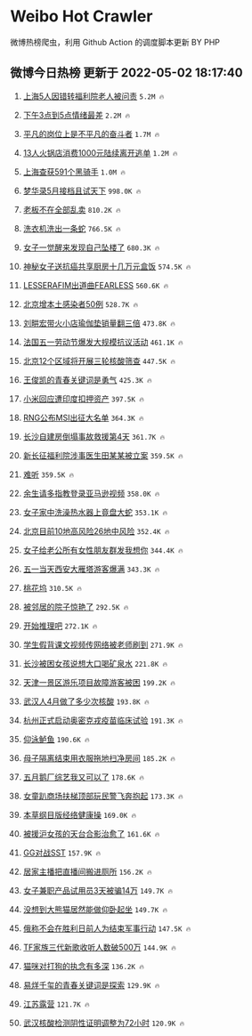 # Weibo Hot Crawler 



微博热榜爬虫，利用 Github Action 的调度脚本更新 BY PHP 


## 微博今日热榜 更新于 2022-05-02 18:17:40 
1. [上海5人因错转福利院老人被问责](https://s.weibo.com/weibo?q=%23%E4%B8%8A%E6%B5%B75%E4%BA%BA%E5%9B%A0%E9%94%99%E8%BD%AC%E7%A6%8F%E5%88%A9%E9%99%A2%E8%80%81%E4%BA%BA%E8%A2%AB%E9%97%AE%E8%B4%A3%23&Refer=top) `5.2M 🔥` 

1. [下午3点到5点情绪最差](https://s.weibo.com/weibo?q=%23%E4%B8%8B%E5%8D%883%E7%82%B9%E5%88%B05%E7%82%B9%E6%83%85%E7%BB%AA%E6%9C%80%E5%B7%AE%23&Refer=top) `2.2M 🔥` 

1. [平凡的岗位上是不平凡的奋斗者](https://s.weibo.com/weibo?q=%23%E5%B9%B3%E5%87%A1%E7%9A%84%E5%B2%97%E4%BD%8D%E4%B8%8A%E6%98%AF%E4%B8%8D%E5%B9%B3%E5%87%A1%E7%9A%84%E5%A5%8B%E6%96%97%E8%80%85%23&Refer=top) `1.7M 🔥` 

1. [13人火锅店消费1000元陆续离开逃单](https://s.weibo.com/weibo?q=%2313%E4%BA%BA%E7%81%AB%E9%94%85%E5%BA%97%E6%B6%88%E8%B4%B91000%E5%85%83%E9%99%86%E7%BB%AD%E7%A6%BB%E5%BC%80%E9%80%83%E5%8D%95%23&Refer=top) `1.2M 🔥` 

1. [上海查获591个黑骑手](https://s.weibo.com/weibo?q=%23%E4%B8%8A%E6%B5%B7%E6%9F%A5%E8%8E%B7591%E4%B8%AA%E9%BB%91%E9%AA%91%E6%89%8B%23&Refer=top) `1.0M 🔥` 

1. [梦华录5月接档且试天下](https://s.weibo.com/weibo?q=%23%E6%A2%A6%E5%8D%8E%E5%BD%955%E6%9C%88%E6%8E%A5%E6%A1%A3%E4%B8%94%E8%AF%95%E5%A4%A9%E4%B8%8B%23&Refer=top) `998.0K 🔥` 

1. [老板不在全部乱卖](https://s.weibo.com/weibo?q=%23%E8%80%81%E6%9D%BF%E4%B8%8D%E5%9C%A8%E5%85%A8%E9%83%A8%E4%B9%B1%E5%8D%96%23&Refer=top) `810.2K 🔥` 

1. [洗衣机洗出一条蛇](https://s.weibo.com/weibo?q=%23%E6%B4%97%E8%A1%A3%E6%9C%BA%E6%B4%97%E5%87%BA%E4%B8%80%E6%9D%A1%E8%9B%87%23&Refer=top) `766.5K 🔥` 

1. [女子一觉醒来发现自己坠楼了](https://s.weibo.com/weibo?q=%23%E5%A5%B3%E5%AD%90%E4%B8%80%E8%A7%89%E9%86%92%E6%9D%A5%E5%8F%91%E7%8E%B0%E8%87%AA%E5%B7%B1%E5%9D%A0%E6%A5%BC%E4%BA%86%23&Refer=top) `680.3K 🔥` 

1. [神秘女子送抗癌共享厨房十几万元盒饭](https://s.weibo.com/weibo?q=%23%E7%A5%9E%E7%A7%98%E5%A5%B3%E5%AD%90%E9%80%81%E6%8A%97%E7%99%8C%E5%85%B1%E4%BA%AB%E5%8E%A8%E6%88%BF%E5%8D%81%E5%87%A0%E4%B8%87%E5%85%83%E7%9B%92%E9%A5%AD%23&Refer=top) `574.5K 🔥` 

1. [LESSERAFIM出道曲FEARLESS](https://s.weibo.com/weibo?q=%23LESSERAFIM%E5%87%BA%E9%81%93%E6%9B%B2FEARLESS%23&Refer=top) `560.6K 🔥` 

1. [北京增本土感染者50例](https://s.weibo.com/weibo?q=%23%E5%8C%97%E4%BA%AC%E5%A2%9E%E6%9C%AC%E5%9C%9F%E6%84%9F%E6%9F%93%E8%80%8550%E4%BE%8B%23&Refer=top) `528.7K 🔥` 

1. [刘畊宏带火小店瑜伽垫销量翻三倍](https://s.weibo.com/weibo?q=%23%E5%88%98%E7%95%8A%E5%AE%8F%E5%B8%A6%E7%81%AB%E5%B0%8F%E5%BA%97%E7%91%9C%E4%BC%BD%E5%9E%AB%E9%94%80%E9%87%8F%E7%BF%BB%E4%B8%89%E5%80%8D%23&Refer=top) `473.8K 🔥` 

1. [法国五一劳动节爆发大规模抗议活动](https://s.weibo.com/weibo?q=%23%E6%B3%95%E5%9B%BD%E4%BA%94%E4%B8%80%E5%8A%B3%E5%8A%A8%E8%8A%82%E7%88%86%E5%8F%91%E5%A4%A7%E8%A7%84%E6%A8%A1%E6%8A%97%E8%AE%AE%E6%B4%BB%E5%8A%A8%23&Refer=top) `461.1K 🔥` 

1. [北京12个区域将开展三轮核酸筛查](https://s.weibo.com/weibo?q=%23%E5%8C%97%E4%BA%AC12%E4%B8%AA%E5%8C%BA%E5%9F%9F%E5%B0%86%E5%BC%80%E5%B1%95%E4%B8%89%E8%BD%AE%E6%A0%B8%E9%85%B8%E7%AD%9B%E6%9F%A5%23&Refer=top) `447.5K 🔥` 

1. [王俊凯的青春关键词是勇气](https://s.weibo.com/weibo?q=%23%E7%8E%8B%E4%BF%8A%E5%87%AF%E7%9A%84%E9%9D%92%E6%98%A5%E5%85%B3%E9%94%AE%E8%AF%8D%E6%98%AF%E5%8B%87%E6%B0%94%23&Refer=top) `425.3K 🔥` 

1. [小米回应遭印度扣押资产](https://s.weibo.com/weibo?q=%23%E5%B0%8F%E7%B1%B3%E5%9B%9E%E5%BA%94%E9%81%AD%E5%8D%B0%E5%BA%A6%E6%89%A3%E6%8A%BC%E8%B5%84%E4%BA%A7%23&Refer=top) `397.5K 🔥` 

1. [RNG公布MSI出征大名单](https://s.weibo.com/weibo?q=%23RNG%E5%85%AC%E5%B8%83MSI%E5%87%BA%E5%BE%81%E5%A4%A7%E5%90%8D%E5%8D%95%23&Refer=top) `364.3K 🔥` 

1. [长沙自建房倒塌事故救援第4天](https://s.weibo.com/weibo?q=%23%E9%95%BF%E6%B2%99%E8%87%AA%E5%BB%BA%E6%88%BF%E5%80%92%E5%A1%8C%E4%BA%8B%E6%95%85%E6%95%91%E6%8F%B4%E7%AC%AC4%E5%A4%A9%23&Refer=top) `361.7K 🔥` 

1. [新长征福利院涉事医生田某某被立案](https://s.weibo.com/weibo?q=%23%E6%96%B0%E9%95%BF%E5%BE%81%E7%A6%8F%E5%88%A9%E9%99%A2%E6%B6%89%E4%BA%8B%E5%8C%BB%E7%94%9F%E7%94%B0%E6%9F%90%E6%9F%90%E8%A2%AB%E7%AB%8B%E6%A1%88%23&Refer=top) `359.5K 🔥` 

1. [难听](https://s.weibo.com/weibo?q=%E9%9A%BE%E5%90%AC&Refer=top) `359.5K 🔥` 

1. [余生请多指教登录亚马逊视频](https://s.weibo.com/weibo?q=%23%E4%BD%99%E7%94%9F%E8%AF%B7%E5%A4%9A%E6%8C%87%E6%95%99%E7%99%BB%E5%BD%95%E4%BA%9A%E9%A9%AC%E9%80%8A%E8%A7%86%E9%A2%91%23&Refer=top) `358.0K 🔥` 

1. [女子家中洗澡热水器上竟盘大蛇](https://s.weibo.com/weibo?q=%23%E5%A5%B3%E5%AD%90%E5%AE%B6%E4%B8%AD%E6%B4%97%E6%BE%A1%E7%83%AD%E6%B0%B4%E5%99%A8%E4%B8%8A%E7%AB%9F%E7%9B%98%E5%A4%A7%E8%9B%87%23&Refer=top) `353.1K 🔥` 

1. [北京目前10地高风险26地中风险](https://s.weibo.com/weibo?q=%23%E5%8C%97%E4%BA%AC%E7%9B%AE%E5%89%8D10%E5%9C%B0%E9%AB%98%E9%A3%8E%E9%99%A926%E5%9C%B0%E4%B8%AD%E9%A3%8E%E9%99%A9%23&Refer=top) `352.4K 🔥` 

1. [女子给老公所有女性朋友群发我想你](https://s.weibo.com/weibo?q=%23%E5%A5%B3%E5%AD%90%E7%BB%99%E8%80%81%E5%85%AC%E6%89%80%E6%9C%89%E5%A5%B3%E6%80%A7%E6%9C%8B%E5%8F%8B%E7%BE%A4%E5%8F%91%E6%88%91%E6%83%B3%E4%BD%A0%23&Refer=top) `344.4K 🔥` 

1. [五一当天西安大雁塔游客爆满](https://s.weibo.com/weibo?q=%23%E4%BA%94%E4%B8%80%E5%BD%93%E5%A4%A9%E8%A5%BF%E5%AE%89%E5%A4%A7%E9%9B%81%E5%A1%94%E6%B8%B8%E5%AE%A2%E7%88%86%E6%BB%A1%23&Refer=top) `343.3K 🔥` 

1. [桃花坞](https://s.weibo.com/weibo?q=%E6%A1%83%E8%8A%B1%E5%9D%9E&Refer=top) `310.5K 🔥` 

1. [被邻居的院子惊艳了](https://s.weibo.com/weibo?q=%23%E8%A2%AB%E9%82%BB%E5%B1%85%E7%9A%84%E9%99%A2%E5%AD%90%E6%83%8A%E8%89%B3%E4%BA%86%23&Refer=top) `292.5K 🔥` 

1. [开始推理吧](https://s.weibo.com/weibo?q=%E5%BC%80%E5%A7%8B%E6%8E%A8%E7%90%86%E5%90%A7&Refer=top) `272.1K 🔥` 

1. [学生假背课文视频传网络被老师刷到](https://s.weibo.com/weibo?q=%23%E5%AD%A6%E7%94%9F%E5%81%87%E8%83%8C%E8%AF%BE%E6%96%87%E8%A7%86%E9%A2%91%E4%BC%A0%E7%BD%91%E7%BB%9C%E8%A2%AB%E8%80%81%E5%B8%88%E5%88%B7%E5%88%B0%23&Refer=top) `271.9K 🔥` 

1. [长沙被困女孩说想大口喝矿泉水](https://s.weibo.com/weibo?q=%23%E9%95%BF%E6%B2%99%E8%A2%AB%E5%9B%B0%E5%A5%B3%E5%AD%A9%E8%AF%B4%E6%83%B3%E5%A4%A7%E5%8F%A3%E5%96%9D%E7%9F%BF%E6%B3%89%E6%B0%B4%23&Refer=top) `221.8K 🔥` 

1. [天津一景区游乐项目故障游客被困](https://s.weibo.com/weibo?q=%23%E5%A4%A9%E6%B4%A5%E4%B8%80%E6%99%AF%E5%8C%BA%E6%B8%B8%E4%B9%90%E9%A1%B9%E7%9B%AE%E6%95%85%E9%9A%9C%E6%B8%B8%E5%AE%A2%E8%A2%AB%E5%9B%B0%23&Refer=top) `199.2K 🔥` 

1. [武汉人4月做了多少次核酸](https://s.weibo.com/weibo?q=%23%E6%AD%A6%E6%B1%89%E4%BA%BA4%E6%9C%88%E5%81%9A%E4%BA%86%E5%A4%9A%E5%B0%91%E6%AC%A1%E6%A0%B8%E9%85%B8%23&Refer=top) `193.8K 🔥` 

1. [杭州正式启动奥密克戎疫苗临床试验](https://s.weibo.com/weibo?q=%23%E6%9D%AD%E5%B7%9E%E6%AD%A3%E5%BC%8F%E5%90%AF%E5%8A%A8%E5%A5%A5%E5%AF%86%E5%85%8B%E6%88%8E%E7%96%AB%E8%8B%97%E4%B8%B4%E5%BA%8A%E8%AF%95%E9%AA%8C%23&Refer=top) `191.3K 🔥` 

1. [仰泳鲈鱼](https://s.weibo.com/weibo?q=%23%E4%BB%B0%E6%B3%B3%E9%B2%88%E9%B1%BC%23&Refer=top) `190.6K 🔥` 

1. [母子隔离结束用衣服拖地扫净房间](https://s.weibo.com/weibo?q=%23%E6%AF%8D%E5%AD%90%E9%9A%94%E7%A6%BB%E7%BB%93%E6%9D%9F%E7%94%A8%E8%A1%A3%E6%9C%8D%E6%8B%96%E5%9C%B0%E6%89%AB%E5%87%80%E6%88%BF%E9%97%B4%23&Refer=top) `185.2K 🔥` 

1. [五月鹅厂综艺我又可以了](https://s.weibo.com/weibo?q=%23%E4%BA%94%E6%9C%88%E9%B9%85%E5%8E%82%E7%BB%BC%E8%89%BA%E6%88%91%E5%8F%88%E5%8F%AF%E4%BB%A5%E4%BA%86%23&Refer=top) `178.6K 🔥` 

1. [女童趴商场扶梯顶部玩民警飞奔抱起](https://s.weibo.com/weibo?q=%23%E5%A5%B3%E7%AB%A5%E8%B6%B4%E5%95%86%E5%9C%BA%E6%89%B6%E6%A2%AF%E9%A1%B6%E9%83%A8%E7%8E%A9%E6%B0%91%E8%AD%A6%E9%A3%9E%E5%A5%94%E6%8A%B1%E8%B5%B7%23&Refer=top) `173.3K 🔥` 

1. [本草纲目版经络健康操](https://s.weibo.com/weibo?q=%23%E6%9C%AC%E8%8D%89%E7%BA%B2%E7%9B%AE%E7%89%88%E7%BB%8F%E7%BB%9C%E5%81%A5%E5%BA%B7%E6%93%8D%23&Refer=top) `169.0K 🔥` 

1. [被援沪女孩的天台合影治愈了](https://s.weibo.com/weibo?q=%23%E8%A2%AB%E6%8F%B4%E6%B2%AA%E5%A5%B3%E5%AD%A9%E7%9A%84%E5%A4%A9%E5%8F%B0%E5%90%88%E5%BD%B1%E6%B2%BB%E6%84%88%E4%BA%86%23&Refer=top) `161.6K 🔥` 

1. [GG对战SST](https://s.weibo.com/weibo?q=%23GG%E5%AF%B9%E6%88%98SST%23&Refer=top) `157.9K 🔥` 

1. [居家主播把直播间搬进厕所](https://s.weibo.com/weibo?q=%23%E5%B1%85%E5%AE%B6%E4%B8%BB%E6%92%AD%E6%8A%8A%E7%9B%B4%E6%92%AD%E9%97%B4%E6%90%AC%E8%BF%9B%E5%8E%95%E6%89%80%23&Refer=top) `156.2K 🔥` 

1. [女子兼职产品试用员3天被骗14万](https://s.weibo.com/weibo?q=%23%E5%A5%B3%E5%AD%90%E5%85%BC%E8%81%8C%E4%BA%A7%E5%93%81%E8%AF%95%E7%94%A8%E5%91%983%E5%A4%A9%E8%A2%AB%E9%AA%9714%E4%B8%87%23&Refer=top) `149.7K 🔥` 

1. [没想到大熊猫居然能做仰卧起坐](https://s.weibo.com/weibo?q=%23%E6%B2%A1%E6%83%B3%E5%88%B0%E5%A4%A7%E7%86%8A%E7%8C%AB%E5%B1%85%E7%84%B6%E8%83%BD%E5%81%9A%E4%BB%B0%E5%8D%A7%E8%B5%B7%E5%9D%90%23&Refer=top) `149.7K 🔥` 

1. [俄称不会在胜利日前人为结束军事行动](https://s.weibo.com/weibo?q=%23%E4%BF%84%E7%A7%B0%E4%B8%8D%E4%BC%9A%E5%9C%A8%E8%83%9C%E5%88%A9%E6%97%A5%E5%89%8D%E4%BA%BA%E4%B8%BA%E7%BB%93%E6%9D%9F%E5%86%9B%E4%BA%8B%E8%A1%8C%E5%8A%A8%23&Refer=top) `147.5K 🔥` 

1. [TF家族三代新歌收听人数破500万](https://s.weibo.com/weibo?q=%23TF%E5%AE%B6%E6%97%8F%E4%B8%89%E4%BB%A3%E6%96%B0%E6%AD%8C%E6%94%B6%E5%90%AC%E4%BA%BA%E6%95%B0%E7%A0%B4500%E4%B8%87%23&Refer=top) `144.9K 🔥` 

1. [猫咪对打狗的执念有多深](https://s.weibo.com/weibo?q=%23%E7%8C%AB%E5%92%AA%E5%AF%B9%E6%89%93%E7%8B%97%E7%9A%84%E6%89%A7%E5%BF%B5%E6%9C%89%E5%A4%9A%E6%B7%B1%23&Refer=top) `136.2K 🔥` 

1. [易烊千玺的青春关键词是探索](https://s.weibo.com/weibo?q=%23%E6%98%93%E7%83%8A%E5%8D%83%E7%8E%BA%E7%9A%84%E9%9D%92%E6%98%A5%E5%85%B3%E9%94%AE%E8%AF%8D%E6%98%AF%E6%8E%A2%E7%B4%A2%23&Refer=top) `129.9K 🔥` 

1. [江苏露营](https://s.weibo.com/weibo?q=%23%E6%B1%9F%E8%8B%8F%E9%9C%B2%E8%90%A5%23&Refer=top) `121.7K 🔥` 

1. [武汉核酸检测阴性证明调整为72小时](https://s.weibo.com/weibo?q=%23%E6%AD%A6%E6%B1%89%E6%A0%B8%E9%85%B8%E6%A3%80%E6%B5%8B%E9%98%B4%E6%80%A7%E8%AF%81%E6%98%8E%E8%B0%83%E6%95%B4%E4%B8%BA72%E5%B0%8F%E6%97%B6%23&Refer=top) `120.9K 🔥` 


